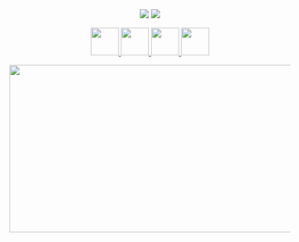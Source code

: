 <div align="center">
  <img src="https://capsule-render.vercel.app/api?type=waving&theme=radical&height=220&section=header&text=I%20am%20Amod%20Nagbhidkar!😎&fontSize=60"/>
  <img src="https://capsule-render.vercel.app/api?type=waving&theme=radical&height=50&text=Lets%20connect%20and%20have%20a%20chat!&fontSize=30"/>
</div>

<p align="center" class="socials" style="">
  <a href="https://www.instagram.com/amodn__008/?hl=en">
     <img height="50" src="https://user-images.githubusercontent.com/89328894/210178927-d166ecda-9976-42dc-8f1d-68c8b5c8477e.png"/>
  </a>
  <a href="https://www.linkedin.com/in/amod-nagbhidkar-53381a21b/">
     <img height="50" src="https://user-images.githubusercontent.com/89328894/210179004-ac36072f-3858-4099-beb7-d2f080b3c2cf.png"/>
  </a>
  <a href="mailto:amodnagbhidkar08@gmail.com">
     <img height="50" src="https://user-images.githubusercontent.com/89328894/210179147-9256e6b6-a550-47d9-bbfe-9dd81ba22c85.png"/>
  </a>
<!--   <a href="https://twitter.com/amodn_08">
     <img height="50" src="https://user-images.githubusercontent.com/89328894/210179231-306981d3-bc47-433f-8e9b-c26418c8514d.png"/>
  </a> -->
  <a href="https://discord.com/channels/@me">
     <img height="50" src="https://user-images.githubusercontent.com/89328894/210180161-bb7d70de-7437-458e-b57e-d34ed6930374.png"/>
  </a>
</p>

<div align="center">
  <img height="300" width="600" src="https://media.giphy.com/media/L1R1tvI9svkIWwpVYr/giphy.gif"/>
</div>

